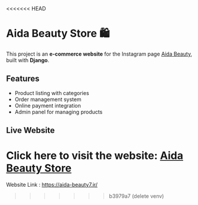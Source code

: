<<<<<<< HEAD
# Aida Beauty Store 🛍️  

This project is an **e-commerce website** for the Instagram page [Aida Beauty](https://www.instagram.com/aida.beauty7), built with **Django**.  

## Features  
- Product listing with categories  
- Order management system  
- Online payment integration  
- Admin panel for managing products  

## Live Website  
Click here to visit the website: [Aida Beauty Store](https://aida-beauty7.ir/)  
=======
Website Link : https://aida-beauty7.ir/
>>>>>>> b3979a7 (delete venv)
